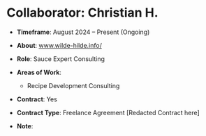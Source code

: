 # Collaborator: Christian H.

- **Timeframe**: August 2024 – Present (Ongoing)

- **About**: www.wilde-hilde.info/

- **Role**: Sauce Expert Consulting
  
- **Areas of Work**: 
  - Recipe Development Consulting
    
- **Contract**: Yes
- **Contract Type**: Freelance Agreement [Redacted Contract here]

- **Note**: 
